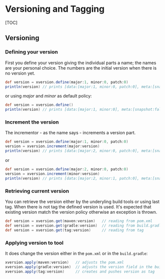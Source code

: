 # Versioning and Tagging

[TOC]

## Versioning

### Defining your version

First you define your version giving the individual parts
a name; the names are your personal choice. The numbers
are the initial version when there is no version yet.

```groovy
def version = xversion.define(major:1, minor:0, patch:0)
println(version) // prints [data:[major:1, minor:0, patch:0], meta:[snapshot:false, prefix:'v']]
```

or using *major* and *minor* as default policy:

```groovy
def version = xversion.define()
println(version) // prints [data:[major:1, minor:0], meta:[snapshot:false, prefix:'v']]
```

### Increment the version

The incrementor - as the name says - increments a version part.

```groovy
def version = xversion.define(major:1, minor:0, patch:0)
version = xversion.increment(major:version)
println(version) // prints [data:[major:2, minor:0, patch:0], meta:[snapshot:false, prefix,'v']]
```

or

```groovy
def version = xversion.define(major:2, minor:0, patch:0)
version = xversion.increment(minor:version)
println(version) // prints [data:[major:2, minor:1, patch:0], meta:[snapshot:false, prefix,'v']]
```

### Retrieving current version

You can retrieve the version either by the underyling build tools
or using last tag. When there is not tag the defined version is
used. It's expected that existing version match the version policy
otherwise an exception is thrown.

```groovy
def version = xversion.get(maven:version)   // reading from pom.xml
def version = xversion.get(gradle:version)  // reading from build.gradle
def version = xversion.get(tag:version)     // reading from tag
```


### Applying version to tool

It does change the version either in the `pom.xml` or in the `build.gradle`:

```groovy
xversion.apply(maven:version)   // adjusts the pom.xml
xversion.apply(gradle:version)  // adjusts the version field in the build.gradle
xversion.apply(tag:version)     // creates and pushes version as tag
```
